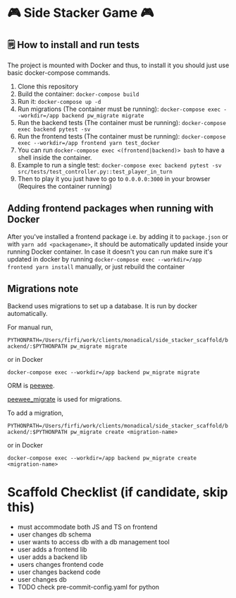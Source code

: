 # 🎮 Side Stacker Game 🎮

## 🗒️ How to install and run tests
The project is mounted with Docker and thus, to install it you should just use basic docker-compose commands.

1. Clone this repository
2. Build the container: `docker-compose build`
3. Run it: `docker-compose up -d`
4. Run migrations (The container must be running): `docker-compose exec --workdir=/app backend pw_migrate migrate`
5. Run the backend tests (The container must be running): `docker-compose exec backend pytest -sv`
6. Run the frontend tests (The container must be running): `docker-compose exec --workdir=/app frontend yarn test_docker`
7. You can run `docker-compose exec <(frontend|backend)> bash` to have a shell inside the container.
8. Example to run a single test:  `docker-compose exec backend pytest -sv src/tests/test_controller.py::test_player_in_turn`
9. Then to play it you just have to go to `0.0.0.0:3000` in your browser (Requires the container running)

## Adding frontend packages when running with Docker

After you've installed a frontend package i.e. by adding it to `package.json` or with `yarn add <packagename>`,
it should be automatically updated inside your running Docker container. In case it doesn't you can run make sure it's updated in docker by running `docker-compose exec --workdir=/app frontend yarn install` manually, or just rebuild the container

## Migrations note

Backend uses migrations to set up a database. It is run by docker automatically.

For manual run, 

`PYTHONPATH=/Users/firfi/work/clients/monadical/side_stacker_scaffold/backend/:$PYTHONPATH pw_migrate migrate`

or in Docker

`docker-compose exec --workdir=/app backend pw_migrate migrate`

ORM is [peewee](http://docs.peewee-orm.com/en/latest/).

[peewee_migrate](https://github.com/klen/peewee_migrate) is used for migrations.

To add a migration, 

`PYTHONPATH=/Users/firfi/work/clients/monadical/side_stacker_scaffold/backend/:$PYTHONPATH pw_migrate create <migration-name>`

or in Docker

`docker-compose exec --workdir=/app backend pw_migrate create <migration-name>`

# Scaffold Checklist (if candidate, skip this)

- must accommodate both JS and TS on frontend
- user changes db schema
- user wants to access db with a db management tool
- user adds a frontend lib
- user adds a backend lib
- users changes frontend code
- user changes backend code
- user changes db
- TODO check pre-commit-config.yaml for python